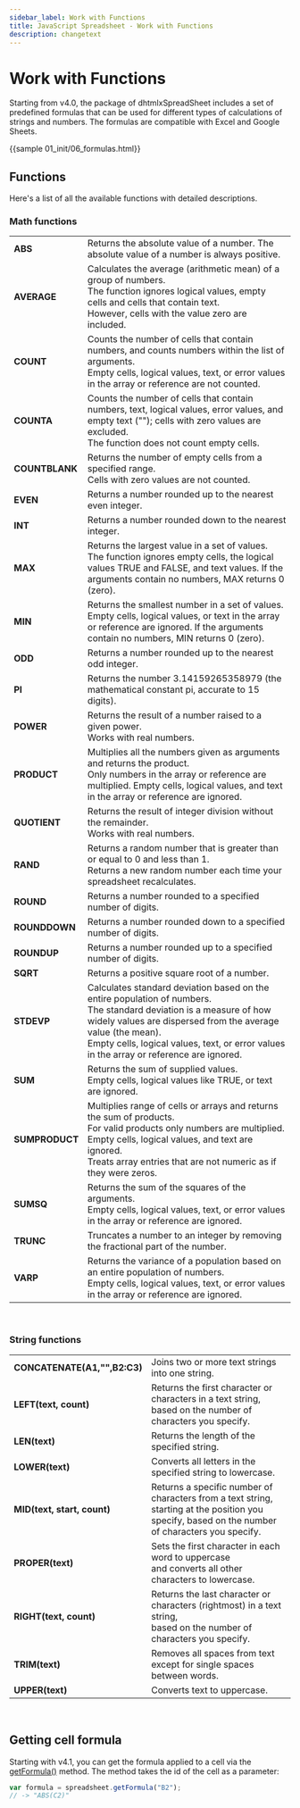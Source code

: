 ```yaml
---
sidebar_label: Work with Functions
title: JavaScript Spreadsheet - Work with Functions
description: changetext
---
```


# Work with Functions

Starting from v4.0, the package of dhtmlxSpreadSheet includes a set of predefined formulas that can be used for different types of calculations of strings and numbers. The formulas are compatible with Excel and Google Sheets.

{{sample 01_init/06_formulas.html}}

## Functions

Here's a list of all the available functions with detailed descriptions.

### Math functions

<table class="webixdoc_links">
	<tbody>
        <tr>
			<td class="webixdoc_links0"><b>ABS</b></td>
			<td>Returns the absolute value of a number. The absolute value of a number is always positive.</td>
		</tr>
        <tr>
			<td class="webixdoc_links0"><b>AVERAGE</b></td>
			<td>Calculates the average (arithmetic mean) of a group of numbers. <br>The function ignores logical values, empty cells and cells that contain text. <br>However, cells with the value zero are included.</td>
		</tr>
        <tr>
			<td class="webixdoc_links0"><b>COUNT</b></td>
			<td>Counts the number of cells that contain numbers, and counts numbers within the list of arguments.<br> Empty cells, logical values, text, or error values in the array or reference are not counted.</td>
		</tr>
        <tr>
			<td class="webixdoc_links0"><b>COUNTA</b></td>
			<td>Counts the number of cells that contain numbers, text, logical values, error values, and empty text (""); cells with zero values are excluded. <br>The function does not count empty cells.</td>
		</tr>
        <tr>
			<td class="webixdoc_links0"><b>COUNTBLANK</b></td>
			<td>Returns the number of empty cells from a specified range. <br>Cells with zero values are not counted.</td>
		</tr>
        <tr>
			<td class="webixdoc_links0"><b>EVEN</b></td>
			<td>Returns a number rounded up to the nearest even integer.</td>
		</tr>
        <tr>
			<td class="webixdoc_links0"><b>INT</b></td>
			<td>Returns a number rounded down to the nearest integer.</td>
		</tr>
        <tr>
			<td class="webixdoc_links0"><b>MAX</b></td>
			<td>Returns the largest value in a set of values. <br>The function ignores empty cells, the logical values TRUE and FALSE, and text values. If the arguments contain no numbers, MAX returns 0 (zero).</td>
		</tr>
        <tr>
			<td class="webixdoc_links0"><b>MIN</b></td>
			<td>Returns the smallest number in a set of values. <br>Empty cells, logical values, or text in the array or reference are ignored. If the arguments contain no numbers, MIN returns 0 (zero).</td>
		</tr>
        <tr>
			<td class="webixdoc_links0"><b>ODD</b></td>
			<td>Returns a number rounded up to the nearest odd integer.</td>
		</tr>
        <tr>
			<td class="webixdoc_links0"><b>PI</b></td>
			<td>Returns the number 3.14159265358979 (the mathematical constant pi, accurate to 15 digits).</td>
		</tr>
        <tr>
			<td class="webixdoc_links0"><b>POWER</b></td>
			<td>Returns the result of a number raised to a given power. <br>Works with real numbers.</td>
		</tr>
        <tr>
			<td class="webixdoc_links0"><b>PRODUCT</b></td>
			<td>Multiplies all the numbers given as arguments and returns the product.<br>
Only numbers in the array or reference are multiplied. Empty cells, logical values, and text in the array or reference are ignored.</td>
		</tr>
        <tr>
			<td class="webixdoc_links0"><b>QUOTIENT</b></td>
			<td>Returns the result of integer division without the remainder. <br>Works with real numbers.</td>
		</tr>
        <tr>
			<td class="webixdoc_links0"><b>RAND</b></td>
			<td>Returns a random number that is greater than or equal to 0 and less than 1. <br>Returns a new random number each time your spreadsheet recalculates. </td>
		</tr>
        <tr>
			<td class="webixdoc_links0"><b>ROUND</b></td>
			<td>Returns a number rounded to a specified number of digits.</td>
		</tr>
        <tr>
			<td class="webixdoc_links0"><b>ROUNDDOWN</b></td>
			<td>Returns a number rounded down to a specified number of digits.</td>
		</tr>
        <tr>
			<td class="webixdoc_links0"><b>ROUNDUP</b></td>
			<td>Returns a number rounded up to a specified number of digits.</td>
		</tr>
        <tr>
			<td class="webixdoc_links0"><b>SQRT</b></td>
			<td>Returns a positive square root of a number.</td>
		</tr>
        <tr>
			<td class="webixdoc_links0"><b>STDEVP</b></td>
			<td>Calculates standard deviation based on the entire population of numbers. <br>The standard deviation is a measure of how widely values are dispersed from the average value (the mean).<br>Empty cells, logical values, text, or error values in the array or reference are ignored.</td>
		</tr>
        <tr>
			<td class="webixdoc_links0"><b>SUM</b></td>
			<td>Returns the sum of supplied values. <br>Empty cells, logical values like TRUE, or text are ignored.</td>
		</tr>
        <tr>
			<td class="webixdoc_links0"><b>SUMPRODUCT</b></td>
			<td>Multiplies range of cells or arrays and returns the sum of products. <br>For valid products only numbers are multiplied. <br>Empty cells, logical values, and text are ignored. <br>Treats array entries that are not numeric as if they were zeros.</td>
		</tr>
        <tr>
			<td class="webixdoc_links0"><b>SUMSQ</b></td>
			<td>Returns the sum of the squares of the arguments. <br>Empty cells, logical values, text, or error values in the array or reference are ignored.</td>
		</tr>
        <tr>
			<td class="webixdoc_links0"><b>TRUNC</b></td>
			<td>Truncates a number to an integer by removing the fractional part of the number.</td>
		</tr>
        <tr>
			<td class="webixdoc_links0"><b>VARP</b></td>
			<td>Returns the variance of a population based on an entire population of numbers.<br>Empty cells, logical values, text, or error values in the array or reference are ignored.</td>
		</tr>
    </tbody>
</table>
<br>

### String functions

<table class="webixdoc_links">
	<tbody>
        <tr>
			<td class="webixdoc_links0"><b>CONCATENATE(A1,"",B2:C3)</b></td>
			<td>Joins two or more text strings into one string.</td>
		</tr>
        <tr>
			<td class="webixdoc_links0"><b>LEFT(text, count)</b></td>
			<td>Returns the first character or characters in a text string,<br> based on the number of characters you specify.</td>
		</tr>
        <tr>
			<td class="webixdoc_links0"><b>LEN(text)</b></td>
			<td>Returns the length of the specified string.</td>
		</tr>
        <tr>
			<td class="webixdoc_links0"><b>LOWER(text)</b></td>
			<td>Converts all letters in the specified string to lowercase.</td>
		</tr>
        <tr>
			<td class="webixdoc_links0"><b>MID(text, start, count)</b></td>
			<td>Returns a specific number of characters from a text string,<br> starting at the position you specify, based on the number <br>of characters you specify.</td>
		</tr>
        <tr>
			<td class="webixdoc_links0"><b>PROPER(text)</b></td>
			<td>Sets the first character in each word to uppercase <br>and converts all other characters to lowercase.</td>
		</tr>
        <tr>
			<td class="webixdoc_links0"><b>RIGHT(text, count)</b></td>
			<td>Returns the last character or characters (rightmost) in a text string, <br>based on the number of characters you specify.</td>
		</tr>
        <tr>
			<td class="webixdoc_links0"><b>TRIM(text)</b></td>
			<td>Removes all spaces from text except for single spaces between words.</td>
		</tr>
        <tr>
			<td class="webixdoc_links0"><b>UPPER(text)</b></td>
			<td>Converts text to uppercase.</td>
		</tr>
    </tbody>
</table>
<br>

## Getting cell formula

Starting with v4.1, you can get the formula applied to a cell via the [getFormula()](api/spreadsheet_getformula_method.md) method. The method takes the id of the cell as a parameter:

~~~js
var formula = spreadsheet.getFormula("B2");
// -> "ABS(C2)"
~~~
